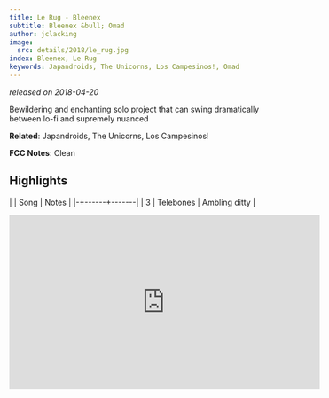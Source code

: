 ```yaml
---
title: Le Rug - Bleenex
subtitle: Bleenex &bull; Omad
author: jclacking
image:
  src: details/2018/le_rug.jpg
index: Bleenex, Le Rug
keywords: Japandroids, The Unicorns, Los Campesinos!, Omad
---
```

_released on 2018-04-20_

Bewildering and enchanting solo project that can swing dramatically between lo-fi and supremely nuanced

**Related**: Japandroids, The Unicorns, Los Campesinos!

<!--more-->

**FCC Notes**: Clean

## Highlights

| | Song | Notes |
|-+------+-------|
| 3 | Telebones | Ambling ditty |

<div class="tlo-detail-video"><iframe width="560" height="315" src="https://www.youtube.com/embed/Fc_-u1WwDeo" frameborder="0" allow="autoplay; encrypted-media" allowfullscreen></iframe></div>

